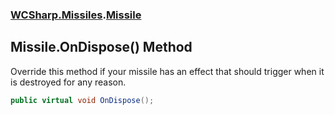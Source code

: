 ### [WCSharp.Missiles](WCSharp.Missiles.md 'WCSharp.Missiles').[Missile](WCSharp.Missiles.Missile.md 'WCSharp.Missiles.Missile')

## Missile.OnDispose() Method

Override this method if your missile has an effect that should trigger when it is destroyed for any reason.

```csharp
public virtual void OnDispose();
```